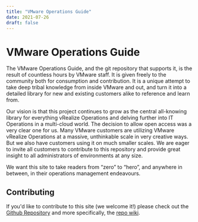 ```yaml
---
title: "VMware Operations Guide"
date: 2021-07-26
draft: false
---
```


# VMware Operations Guide

The VMware Operations Guide, and the git repository that supports it, is the result of countless hours by VMware staff. It is given freely to the community both for consumption and contribution. It is a unique attempt to take deep tribal knowledge from inside VMware and out, and turn it into a detailed library for new and existing customers alike to reference and learn from.

Our vision is that this project continues to grow as the central all-knowing library for everything vRealize Operations and delving further into IT Operations in a multi-cloud world. The decision to allow open access was a very clear one for us. Many VMware customers are utilizing VMware vRealize Operations at a massive, unthinkable scale in very creative ways. But we also have customers using it on much smaller scales. We are eager to invite all customers to contribute to this repository and provide great insight to all administrators of environments at any size.

We want this site to take readers from “zero” to “hero”, and anywhere in between, in their operations management endeavours.

## Contributing

If you'd like to contribute to this site (we welcome it!) please check out the [Github Repository](https://github.com/TheNewStellW/vmware-operations-guide) and more specifically, the [repo wiki](https://github.com/TheNewStellW/vmware-operations-guide/wiki).